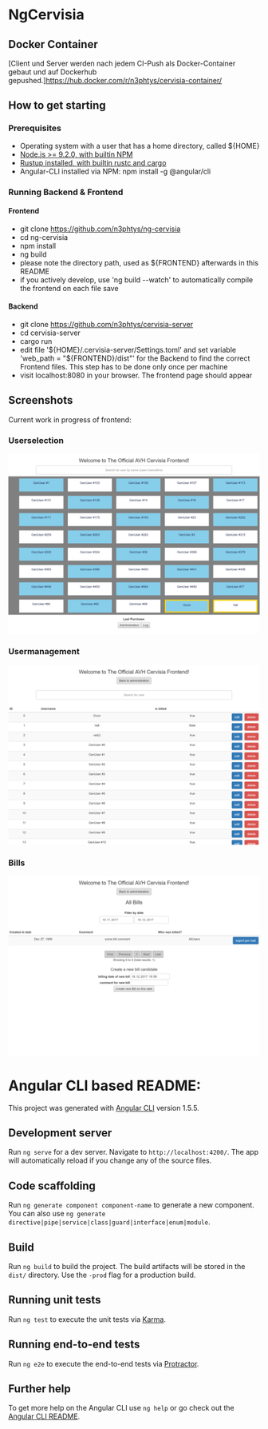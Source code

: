 # NgCervisia

## Docker Container

[Client und Server werden nach jedem CI-Push als Docker-Container gebaut und auf Dockerhub gepushed.]https://hub.docker.com/r/n3phtys/cervisia-container/







## How to get starting 

### Prerequisites
* Operating system with a user that has a home directory, called ${HOME}
* [Node.js >= 9.2.0, with builtin NPM](https://nodejs.org/en/)
* [Rustup installed, with builtin rustc and cargo](https://www.rustup.rs/)
* Angular-CLI installed via NPM: npm install -g @angular/cli 

### Running Backend & Frontend
#### Frontend
* git clone https://github.com/n3phtys/ng-cervisia
* cd ng-cervisia
* npm install
* ng build
* please note the directory path, used as ${FRONTEND} afterwards in this README
* if you actively develop, use 'ng build --watch' to automatically compile the frontend on each file save

#### Backend
* git clone https://github.com/n3phtys/cervisia-server
* cd cervisia-server
* cargo run
* edit file '${HOME}/.cervisia-server/Settings.toml' and set variable 'web_path = "${FRONTEND}/dist"' for the Backend to find the correct Frontend files. This step has to be done only once per machine
* visit localhost:8080 in your browser. The frontend page should appear






## Screenshots

Current work in progress of frontend:

### Userselection

![Userselection Screen](https://github.com/n3phtys/ng-cervisia/blob/master/doc/cervisia6userselection.png)

### Usermanagement

![Usermanagement Screen](https://github.com/n3phtys/ng-cervisia/blob/master/doc/cervisia6usermanagement.png)

### Bills

![Billmanagement Screen](https://github.com/n3phtys/ng-cervisia/blob/master/doc/cervisia6billmanagement.png)




# Angular CLI based README:

This project was generated with [Angular CLI](https://github.com/angular/angular-cli) version 1.5.5.


## Development server

Run `ng serve` for a dev server. Navigate to `http://localhost:4200/`. The app will automatically reload if you change any of the source files.

## Code scaffolding

Run `ng generate component component-name` to generate a new component. You can also use `ng generate directive|pipe|service|class|guard|interface|enum|module`.

## Build

Run `ng build` to build the project. The build artifacts will be stored in the `dist/` directory. Use the `-prod` flag for a production build.
 
## Running unit tests

Run `ng test` to execute the unit tests via [Karma](https://karma-runner.github.io).

## Running end-to-end tests

Run `ng e2e` to execute the end-to-end tests via [Protractor](http://www.protractortest.org/).

## Further help

To get more help on the Angular CLI use `ng help` or go check out the [Angular CLI README](https://github.com/angular/angular-cli/blob/master/README.md).
